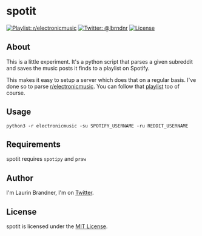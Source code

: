 # spotit

[![Playlist: r/electronicmusic](https://img.shields.io/badge/playlist-r/electronicmusic-blue.svg?style=flat&colorB=1DB955)](https://open.spotify.com/user/lbrndnr/playlist/7oLEnqkhkj0UwArKGsx1H4)
[![Twitter: @lbrndnr](https://img.shields.io/badge/contact-@lbrndnr-blue.svg?style=flat)](https://twitter.com/lbrndnr)
[![License](http://img.shields.io/badge/license-MIT-green.svg?style=flat)](https://github.com/lbrndnr/ImagePickerSheetController/blob/master/LICENSE)

## About
This is a little experiment. It's a python script that parses a given subreddit and saves the music posts it finds to a playlist on Spotify.

This makes it easy to setup a server which does that on a regular basis. I've done so to parse [r/electronicmusic](https://www.reddit.com/r/electronicmusic/). You can follow that [playlist](https://open.spotify.com/user/lbrndnr/playlist/7oLEnqkhkj0UwArKGsx1H4) too of course.

## Usage
`python3 -r electronicmusic -su SPOTIFY_USERNAME -ru REDDIT_USERNAME`

## Requirements
spotit requires `spotipy` and `praw`

## Author
I'm Laurin Brandner, I'm on [Twitter](https://twitter.com/lbrndnr).

## License
spotit is licensed under the [MIT License](http://opensource.org/licenses/mit-license.php).
